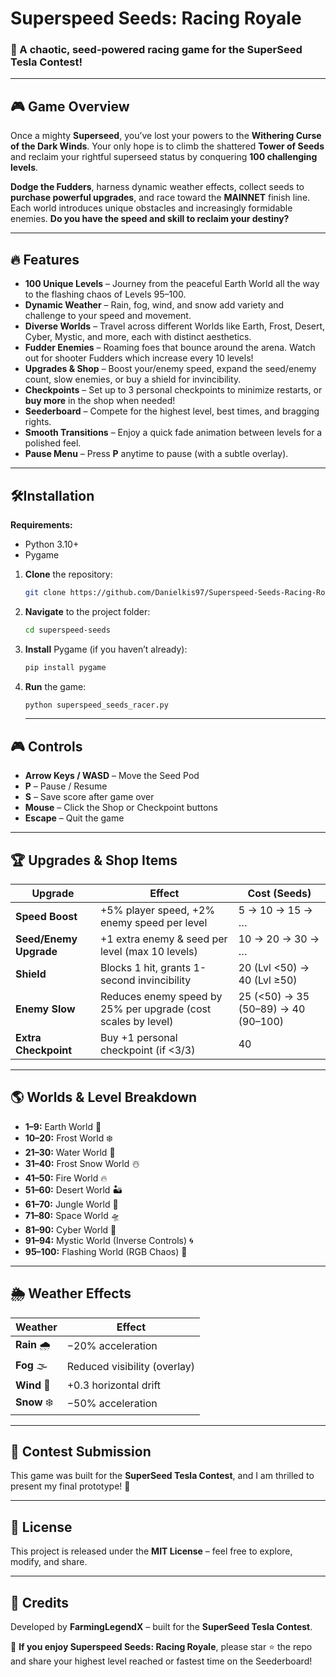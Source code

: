 # Superspeed Seeds: Racing Royale

### 🚀 A chaotic, seed-powered racing game for the SuperSeed Tesla Contest!

---

## 🎮 Game Overview

Once a mighty **Superseed**, you’ve lost your powers to the **Withering Curse of the Dark Winds**. Your only hope is to climb the shattered **Tower of Seeds** and reclaim your rightful superseed status by conquering **100 challenging levels**. 

**Dodge the Fudders**, harness dynamic weather effects, collect seeds to **purchase powerful upgrades**, and race toward the **MAINNET** finish line. Each world introduces unique obstacles and increasingly formidable enemies. **Do you have the speed and skill to reclaim your destiny?**

---

## 🔥 Features

- **100 Unique Levels** – Journey from the peaceful Earth World all the way to the flashing chaos of Levels 95–100.  
- **Dynamic Weather** – Rain, fog, wind, and snow add variety and challenge to your speed and movement.  
- **Diverse Worlds** – Travel across different Worlds like Earth, Frost, Desert, Cyber, Mystic, and more, each with distinct aesthetics.  
- **Fudder Enemies** – Roaming foes that bounce around the arena. Watch out for shooter Fudders which increase every 10 levels!  
- **Upgrades & Shop** – Boost your/enemy speed, expand the seed/enemy count, slow enemies, or buy a shield for invincibility.  
- **Checkpoints** – Set up to 3 personal checkpoints to minimize restarts, or **buy more** in the shop when needed!  
- **Seederboard** – Compete for the highest level, best times, and bragging rights.  
- **Smooth Transitions** – Enjoy a quick fade animation between levels for a polished feel.  
- **Pause Menu** – Press **P** anytime to pause (with a subtle overlay).  


---


 ## 🛠️Installation

**Requirements:**
- Python 3.10+  
- Pygame

1. **Clone** the repository:
    ```bash
    git clone https://github.com/Danielkis97/Superspeed-Seeds-Racing-Royale
    ```
2. **Navigate** to the project folder:
    ```bash
    cd superspeed-seeds
    ```
3. **Install** Pygame (if you haven’t already):
    ```bash
    pip install pygame
    ```
4. **Run** the game:
    ```bash
    python superspeed_seeds_racer.py
    ```

    ---

## 🎮 Controls

- **Arrow Keys / WASD** – Move the Seed Pod  
- **P** – Pause / Resume  
- **S** – Save score after game over  
- **Mouse** – Click the Shop or Checkpoint buttons  
- **Escape** – Quit the game  

---

## 🏆 Upgrades & Shop Items

| Upgrade                | Effect                                                          | Cost (Seeds)                     |
|------------------------|----------------------------------------------------------------|----------------------------------|
| **Speed Boost**        | +5% player speed, +2% enemy speed per level                    | 5 → 10 → 15 → …                  |
| **Seed/Enemy Upgrade** | +1 extra enemy & seed per level (max 10 levels)               | 10 → 20 → 30 → …                 |
| **Shield**             | Blocks 1 hit, grants 1-second invincibility                   | 20 (Lvl <50) → 40 (Lvl ≥50)      |
| **Enemy Slow**         | Reduces enemy speed by 25% per upgrade (cost scales by level) | 25 (<50) → 35 (50–89) → 40 (90–100) |
| **Extra Checkpoint**   | Buy +1 personal checkpoint (if <3/3)                          | 40                               |

---

## 🌎 Worlds & Level Breakdown

- **1–9:** Earth World 🌱  
- **10–20:** Frost World ❄️  
- **21–30:** Water World 🌊  
- **31–40:** Frost Snow World ☃️  
- **41–50:** Fire World 🔥  
- **51–60:** Desert World 🏜️  
- **61–70:** Jungle World 🌿  
- **71–80:** Space World 🛸  
- **81–90:** Cyber World 🤖  
- **91–94:** Mystic World (Inverse Controls) 🌀  
- **95–100:** Flashing World (RGB Chaos) 🌈  

---

## 🌦️ Weather Effects

| Weather     | Effect                        |
|-------------|-------------------------------|
| **Rain** 🌧️ | −20% acceleration            |
| **Fog** 🌫️  | Reduced visibility (overlay) |
| **Wind** 💨 | +0.3 horizontal drift         |
| **Snow** ❄️ | −50% acceleration            |

---

## 📜 Contest Submission

This game was built for the **SuperSeed Tesla Contest**, and I am thrilled to present my final prototype! 🚀

---

## 📌 License

This project is released under the **MIT License** – feel free to explore, modify, and share.

---

## 👥 Credits

Developed by **FarmingLegendX** – built for the **SuperSeed Tesla Contest**.  

🌱 **If you enjoy Superspeed Seeds: Racing Royale**, please star ⭐ the repo and share your highest level reached or fastest time on the Seederboard!  
